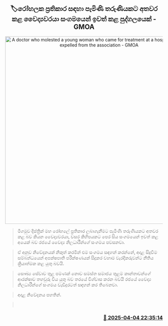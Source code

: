 <p align='center'><b><h2 align='center' title='A doctor who molested a young woman who came for treatment at a hospital has been expelled from the association - GMOA'>🏷රෝහලක ප්‍රතිකාර සඳහා පැමිණි තරුණියකට අතවර කළ වෛද්‍යවරයා සංගමයෙන් ඉවත් කළ පුද්ගලයෙක් - GMOA</h2></b></p>
<p align='center'><img src='https://helakuru.sgp1.cdn.digitaloceanspaces.com/esana/images/lib/gmoa.jpg' width='600' alt='A doctor who molested a young woman who came for treatment at a hospital has been expelled from the association - GMOA'></p>

> මීගමුව දිස්ත්‍රික් මහ රෝහලේ ප්‍රතිකාර ලබාගැනීමට පැමිණි තරුණියකට අතවර කළ බව කියන වෛද්‍යවරයා, වසර කිහිපයකට පෙර සිය සංගමයෙන් ඉවත් කළ අයෙක් බව රජයේ වෛද්‍ය නිලධාරීන්ගේ සංගමය පවසනවා.

> ඒ අනුව නිවේදනයක් නිකුත් කරමින් එම සංගමය සඳහන් කරන්නේ, අදාළ සිදුවීම සම්බන්ධයෙන් අපක්ෂපාති පරීක්ෂණයක් සිදුකර වහාම වැරදිකරුවන්ට නීතිය ක්‍රියාත්මක කළ යුතු බවයි.

> සෞඛ්‍ය සේවාව තුළ පමණක් ‍නොව සමස්ත සමාජය තුළම කාන්තාවන්ගේ ආරක්ෂාව තහවුරු විය යුතු බව තරයේ විශ්වාස කරන බවයි රජයේ වෛද්‍ය නිලධාරීන්ගේ සංගමය වැඩිදුරටත් සඳහන් කර තිබෙනවා.

> අදාළ නිවේදනය පහතින්. 

>  



<h3 align='right'><a href='https://www.helakuru.lk/esana/p/108968/'>📅 2025-04-04 22:35:14</a></h3>
